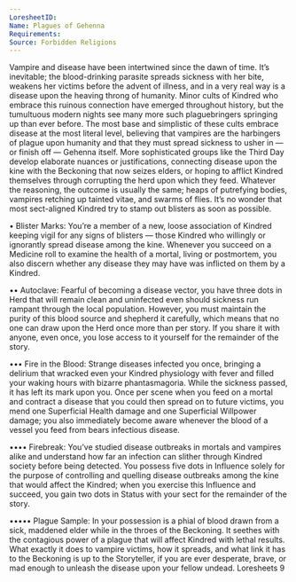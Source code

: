 ```yaml
---
LoresheetID: 
Name: Plagues of Gehenna
Requirements:
Source: Forbidden Religions
---
```

Vampire and disease have been intertwined since the dawn of time. It’s inevitable; the blood-drinking parasite spreads sickness with her bite, weakens her victims before the advent of illness, and in a very real way is a disease upon the heaving throng of humanity. Minor cults of Kindred who embrace this ruinous connection have emerged throughout history, but the tumultuous modern nights see many more such plaguebringers springing up than ever before. The most base and simplistic of these cults embrace disease at the most literal level, believing that vampires are the harbingers of plague upon humanity and that they must spread sickness to usher in — or finish off — Gehenna itself. More sophisticated groups like the Third Day develop elaborate nuances or justifications, connecting disease upon the kine with the Beckoning that now seizes elders, or hoping to afflict Kindred themselves through corrupting the herd upon which they feed. Whatever the reasoning, the outcome is usually the same; heaps of putrefying bodies, vampires retching up tainted vitae, and swarms of flies. It’s no wonder that most sect-aligned Kindred try to stamp out blisters as soon as possible.

• Blister Marks: You’re a member of a new, loose association of Kindred keeping vigil for any signs of blisters — those Kindred who willingly or ignorantly spread disease among the kine. Whenever you succeed on a Medicine roll to examine the health of a mortal, living or postmortem, you also discern whether any disease they may have was inflicted on them by a Kindred.

•• Autoclave: Fearful of becoming a disease vector, you have three dots in Herd that will remain clean and uninfected even should sickness run rampant through the local population. However, you must maintain the purity of this blood source and shepherd it carefully, which means that no one can draw upon the Herd once more than per story. If you share it with anyone, even once, you lose access to it yourself for the remainder of the story.

••• Fire in the Blood: Strange diseases infected you once, bringing a delirium that wracked even your Kindred physiology with fever and filled your waking hours with bizarre phantasmagoria. While the sickness passed, it has left its mark upon you. Once per scene when you feed on a mortal and contract a disease that you could then spread on to future victims, you mend one Superficial Health damage and one Superficial Willpower damage; you also immediately become aware whenever the blood of a vessel you feed from bears infectious disease.

•••• Firebreak: You’ve studied disease outbreaks in mortals and vampires alike and understand how far an infection can slither through Kindred society before being detected. You possess five dots in Influence solely for the purpose of controlling and quelling disease outbreaks among the kine that would affect the Kindred; when you exercise this Influence and succeed, you gain two dots in Status with your sect for the remainder of the story.

••••• Plague Sample: In your possession is a phial of blood drawn from a sick, maddened elder while in the throes of the Beckoning. It seethes with the contagious power of a plague that will affect Kindred with lethal results. What exactly it does to vampire victims, how it spreads, and what link it has to the Beckoning is up to the Storyteller, if you are ever desperate, brave, or mad enough to unleash the disease upon your fellow undead. Loresheets 9
